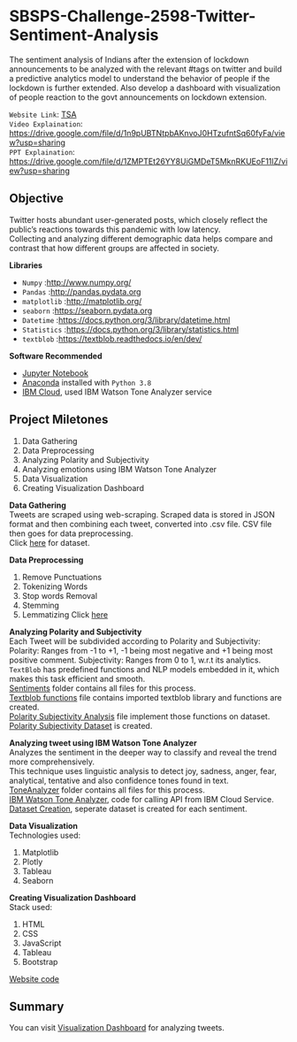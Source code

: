 # SBSPS-Challenge-2598-Twitter-Sentiment-Analysis  
The sentiment analysis of Indians after the extension of lockdown announcements to be analyzed with the relevant #tags on twitter and build a predictive analytics model to understand the behavior of people if the lockdown is further extended. Also develop a dashboard with visualization of people reaction to the govt announcements on lockdown extension.  

`Website Link`: [TSA](https://smartpracticeschool.github.io/SBSPS-Challenge-2598-Twitter-Sentiment-Analysis/Visualization%20Website/sap/index.html)  
`Video Explaination`: https://drive.google.com/file/d/1n9pUBTNtpbAKnvoJ0HTzufntSq60fyFa/view?usp=sharing  
`PPT Explaination`: https://drive.google.com/file/d/1ZMPTEt26YY8UiGMDeT5MknRKUEoF11lZ/view?usp=sharing  

## Objective
Twitter hosts abundant user-generated posts, which closely reflect the public’s reactions towards this pandemic with low latency.  
Collecting and analyzing different demographic data helps compare and contrast that how different groups are affected in society.  

**Libraries**
* `Numpy` :http://www.numpy.org/
* `Pandas` :http://pandas.pydata.org
* `matplotlib` :http://matplotlib.org/
* `seaborn` :https://seaborn.pydata.org
* `Datetime` :https://docs.python.org/3/library/datetime.html
* `Statistics` :https://docs.python.org/3/library/statistics.html
* `textblob` :https://textblob.readthedocs.io/en/dev/  

**Software Recommended**
* [Jupyter Notebook](http://ipython.org/notebook.html)
* [Anaconda](http://continuum.io/downloads) installed with `Python 3.8`  
* [IBM Cloud](http://cloud.ibm.com/), used IBM Watson Tone Analyzer service

## Project Miletones  
1) Data Gathering
2) Data Preprocessing
3) Analyzing Polarity and Subjectivity
4) Analyzing emotions using IBM Watson Tone Analyzer
5) Data Visualization
6) Creating Visualization Dashboard

**Data Gathering**  
Tweets are scraped using web-scraping. Scraped data is stored in JSON format and then combining each tweet, converted into .csv file. CSV file then goes for data preprocessing.  
Click [here](https://github.com/SmartPracticeschool/SBSPS-Challenge-2598-Twitter-Sentiment-Analysis/blob/master/tweet_dataset.csv) for dataset.  

**Data Preprocessing**
1) Remove Punctuations
2) Tokenizing Words
3) Stop words Removal
4) Stemming
5) Lemmatizing
Click [here](https://github.com/SmartPracticeschool/SBSPS-Challenge-2598-Twitter-Sentiment-Analysis/tree/master/DataPreprocessing)  

**Analyzing Polarity and Subjectivity**  
Each Tweet will be subdivided according to Polarity and Subjectivity:
  Polarity: Ranges from -1 to +1, -1 being most negative and +1 being most positive comment.
  Subjectivity: Ranges from 0 to 1, w.r.t its analytics.
`TextBlob` has predefined functions and NLP models embedded in it, which makes this task efficient and smooth.  
[Sentiments](https://github.com/SmartPracticeschool/SBSPS-Challenge-2598-Twitter-Sentiment-Analysis/tree/master/Sentiments) folder contains all files for this process.  
[Textblob functions](https://github.com/SmartPracticeschool/SBSPS-Challenge-2598-Twitter-Sentiment-Analysis/blob/master/Sentiments/PolaritySubjectivity.py) file contains imported textblob library and functions are created.  
[Polarity Subjectivity Analysis](https://github.com/SmartPracticeschool/SBSPS-Challenge-2598-Twitter-Sentiment-Analysis/blob/master/Sentiments/PolaritySubjectivity.py) file implement those functions on dataset.  
[Polarity Subjectivity Dataset](https://github.com/SmartPracticeschool/SBSPS-Challenge-2598-Twitter-Sentiment-Analysis/blob/master/PolaritySubjectivity.csv) is created.  

**Analyzing tweet using IBM Watson Tone Analyzer**  
Analyzes the sentiment in the deeper way to classify and reveal the trend more comprehensively.  
This technique uses linguistic analysis to detect joy, sadness, anger, fear, analytical, tentative and also confidence tones found in text.  
[ToneAnalyzer](https://github.com/SmartPracticeschool/SBSPS-Challenge-2598-Twitter-Sentiment-Analysis/tree/master/ToneAnalyzer) folder contains all files for this process.  
[IBM Watson Tone Analyzer](https://github.com/SmartPracticeschool/SBSPS-Challenge-2598-Twitter-Sentiment-Analysis/blob/master/ToneAnalyzer/IBMToneAnalyzerAPI.ipynb), code for calling API from IBM Cloud Service.  
[Dataset Creation](https://github.com/SmartPracticeschool/SBSPS-Challenge-2598-Twitter-Sentiment-Analysis/blob/master/ToneAnalyzer/SentimentDatasetCreation.ipynb), seperate dataset is created for each sentiment.  

**Data Visualization**  
Technologies used:  
1) Matplotlib  
2) Plotly  
3) Tableau  
4) Seaborn  

**Creating Visualization Dashboard**  
Stack used:  
1) HTML  
2) CSS  
3) JavaScript  
4) Tableau  
5) Bootstrap  

[Website code](https://github.com/SmartPracticeschool/SBSPS-Challenge-2598-Twitter-Sentiment-Analysis/tree/master/Visualization%20Website)  

## Summary  
You can visit [Visualization Dashboard](https://smartpracticeschool.github.io/SBSPS-Challenge-2598-Twitter-Sentiment-Analysis/Visualization%20Website/sap/index.html) for analyzing tweets. 






